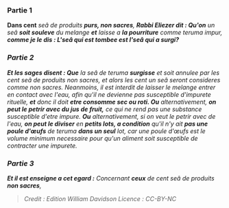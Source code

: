 
### Partie 1
<b>Dans cent</b> <i>seâ</b> de produits <b>purs, non sacres</b>, <b>Rabbi Eliezer dit : Qu'on</b> un <i>seâ</i> <b>soit souleve</b> du melange <b>et</b> laisse a <b>la pourriture</b> comme <i>teruma</i> impur, <b>comme je le dis : L'<i>seâ</i> qui est tombee est l'<i>seâ</i> qui a surgi?</b>

### Partie 2
<b>Et les sages disent : Que</b> la <i>seâ</i> de <i>teruma</i> <b>surgisse</b> et soit annulee par les cent <i>seâ</i> de produits non sacres, et alors les cent un <i>seâ</i> seront consideres comme non sacres. Neanmoins, il est interdit de laisser le melange entrer en contact avec l'eau, afin qu'il ne devienne pas susceptible d'impurete rituelle, <b>et</b> donc il doit <b>etre consomme sec ou roti. Ou</b> alternativement, <b>on peut le petrir avec du jus de fruit,</b> ce qui ne rend pas une substance susceptible d'etre impure. <b>Ou</b> alternativement, si on veut le petrir avec de l'eau, <b>on peut le diviser</b> en <b>petits lots, a condition</b> qu'il n'y ait <b>pas une poule d'œufs</b> de <i>teruma</i> <b>dans un seul</b> lot, car une poule d'œufs est le volume minimum necessaire pour qu'un aliment soit susceptible de contracter une impurete.

### Partie 3
<b>Et il est enseigne a cet egard :</b> Concernant <b>ceux</b> de cent <i>seâ</i> de produits <b>non sacres</b>,

>Credit : Edition William Davidson
>Licence : CC-BY-NC